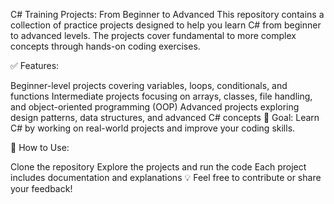 C# Training Projects: From Beginner to Advanced
This repository contains a collection of practice projects designed to help you learn C# from beginner to advanced levels. The projects cover fundamental to more complex concepts through hands-on coding exercises.

✅ Features:

Beginner-level projects covering variables, loops, conditionals, and functions
Intermediate projects focusing on arrays, classes, file handling, and object-oriented programming (OOP)
Advanced projects exploring design patterns, data structures, and advanced C# concepts
🚀 Goal: Learn C# by working on real-world projects and improve your coding skills.

📂 How to Use:

Clone the repository
Explore the projects and run the code
Each project includes documentation and explanations
💡 Feel free to contribute or share your feedback!
